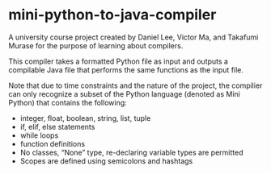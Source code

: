 # mini-python-to-java-compiler

A university course project created by Daniel Lee, Victor Ma, and Takafumi Murase
for the purpose of learning about compilers.

This compiler takes a formatted Python file as input and outputs a compilable
Java file that performs the same functions as the input file.

Note that due to time constraints and the nature of the project, the compilier
can only recognize a subset of the Python language (denoted as Mini Python)
that contains the following:

- integer, float, boolean, string, list, tuple
- if, elif, else statements
- while loops
- function definitions
- No classes, “None” type, re-declaring variable types are permitted
- Scopes are defined using semicolons and hashtags
